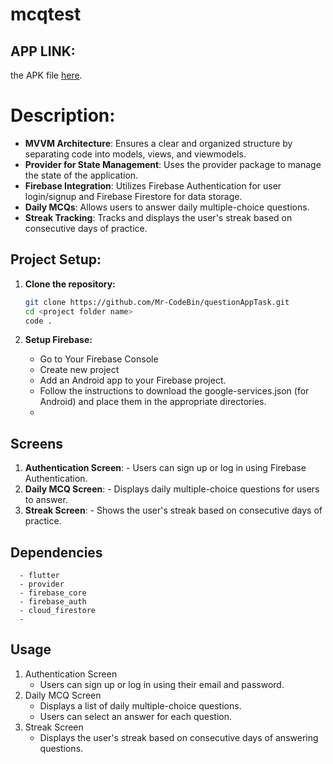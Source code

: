 # mcqtest
## APP LINK:
 the APK file [here](https://github.com/Mr-CodeBin/questionAppTask.git/lib/APK/app-release.apk).


# Description:
- **MVVM Architecture**:
     Ensures a clear and organized structure by separating code into models, views, and viewmodels.
- **Provider for State Management**:
     Uses the provider package to manage the state of the application.
- **Firebase Integration**:
     Utilizes Firebase Authentication for user login/signup and Firebase Firestore for data storage.
- **Daily MCQs**:
     Allows users to answer daily multiple-choice questions.
- **Streak Tracking**:
     Tracks and displays the user's streak based on consecutive days of practice.


## Project Setup:

1. **Clone the repository:**

   ```sh
   git clone https://github.com/Mr-CodeBin/questionAppTask.git
   cd <project folder name>
   code .

2. **Setup Firebase:**
   - Go to Your Firebase Console
   - Create new project
   - Add an Android app to your Firebase project.
   - Follow the instructions to download the google-services.json (for Android) and place them in the appropriate directories.
   - 
   
## Screens

1. **Authentication Screen**:
        - Users can sign up or log in using Firebase Authentication.
2. **Daily MCQ Screen**:
        - Displays daily multiple-choice questions for users to answer.
3. **Streak Screen**:
        - Shows the user's streak based on consecutive days of practice.

## Dependencies
      - flutter
      - provider
      - firebase_core
      - firebase_auth
      - cloud_firestore
      - 

## Usage
1. Authentication Screen
      - Users can sign up or log in using their email and password.
2. Daily MCQ Screen
      - Displays a list of daily multiple-choice questions.
      - Users can select an answer for each question.
3. Streak Screen
      - Displays the user's streak based on consecutive days of answering questions.
